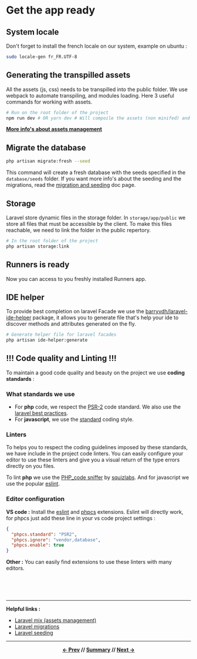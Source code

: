 # Get the app ready

## System locale

Don't forget to install the french locale on our system, example on ubuntu :

```sh
sudo locale-gen fr_FR.UTF-8
```

## Generating the transpilled assets

All the assets (js, css) needs to be transpilled into the public folder. We use webpack to automate transpiling,
and modules loading. Here 3 useful commands for working with assets.
```sh
# Run on the root folder of the project
npm run dev # OR yarn dev # Will compoile the assets (non minifed) and generate source map (useful for dev)
```
[**More info's about assets management**](../app/2_assets.md)

## Migrate the database

```sh
php artisan migrate:fresh --seed
```

This command will create a fresh database with the seeds specified in the `database/seeds` folder.
If you want more info's about the seeding and the migrations, read the [migration and seeding](../app/1_migrationAndSeeding.md) doc page.

## Storage

Laravel store dynamic files in the storage folder. In `storage/app/public` we store all files that must be accessible by the client.
To make this files reachable, we need to link the folder in the public repertory.
```sh
# In the root folder of the project
php artisan storage:link
```

## Runners is ready

Now you can access to you freshly installed Runners app.

## IDE helper

To provide best completion on laravel Facade we use the [barryvdh/laravel-ide-helper](https://github.com/barryvdh/laravel-ide-helper)
package, it allows you to generate file that's help your ide to discover methods and attributes generated on the fly.

```sh
# Generate helper file for laravel facades
php artisan ide-helper:generate
```

## !!! Code quality and Linting !!!

To maintain a good code quality and beauty on the project we use **coding standards** :

### What standards we use

* For **php** code, we respect the [PSR-2](https://www.php-fig.org/psr/psr-2/) code standard. We also use the [laravel best practices](http://www.laravelbestpractices.com/).
* For **javascript**, we use the [standard](https://github.com/standard/standard) coding style.

### Linters

To helps you to respect the coding guidelines imposed by these standards, we have include in the project code linters.
You can easily configure your editor to use these linters and give you a visual return of the type errors directly on you files.

To lint **php** we use the [PHP_code sniffer](https://github.com/squizlabs/PHP_CodeSniffer) by [squizlabs](https://github.com/squizlabs).
And for javascript we use the popular [eslint](https://github.com/eslint/eslint).

### Editor configuration

**VS code :**
Install the [eslint](https://marketplace.visualstudio.com/items?itemName=dbaeumer.vscode-eslint)
and [phpcs](https://marketplace.visualstudio.com/items?itemName=ikappas.phpcs) extensions.
Eslint will directly work, for phpcs just add these line in your vs code project settings :

```json
{
  "phpcs.standard": "PSR2",
  "phpcs.ignore": "vendor,database",
  "phpcs.enable": true
}
```

**Other :**
You can easily find extensions to use these linters with many editors.

<br>
<br>
<br>
<hr>

**Helpful links :**

* [Laravel mix (assets management)](https://laravel.com/docs/5.6/mix)
* [Laravel migrations](https://laravel.com/docs/5.6/migrations)
* [Laravel seeding](https://laravel.com/docs/5.6/seeding)

<hr>
<div align="center">

**[<- Prev](3_homestead.md) // [Summary](../README.md) // [Next ->](../README.md)**

</div>
